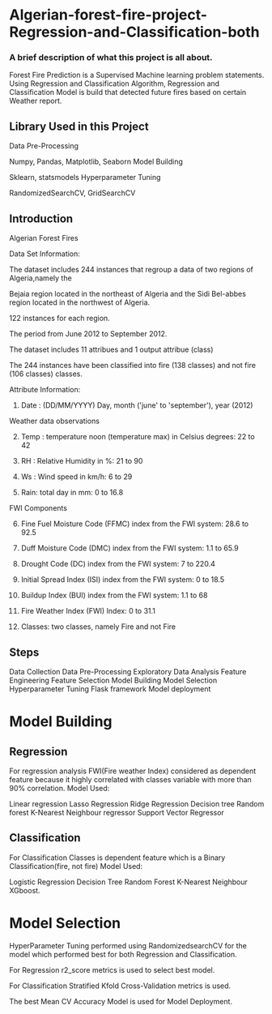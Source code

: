 # Algerian-forest-fire-project-Regression-and-Classification-both

### A brief description of what this project is all about.
Forest Fire Prediction is a Supervised Machine learning problem statements. Using Regression and Classification Algorithm, Regression and Classification Model is build that detected future fires based on certain Weather report.

## Library Used in this Project
Data Pre-Processing

Numpy, Pandas, Matplotlib, Seaborn
Model Building

Sklearn, statsmodels
Hyperparameter Tuning

RandomizedSearchCV, GridSearchCV

## Introduction
Algerian Forest Fires

Data Set Information:

The dataset includes 244 instances that regroup a data of two regions of Algeria,namely the

Bejaia region located in the northeast of Algeria and the Sidi Bel-abbes region located in the northwest of Algeria.

122 instances for each region.

The period from June 2012 to September 2012.

The dataset includes 11 attribues and 1 output attribue (class)

The 244 instances have been classified into fire (138 classes) and not fire (106 classes) classes.

Attribute Information:

1. Date : (DD/MM/YYYY) Day, month ('june' to 'september'), year (2012)

Weather data observations

2. Temp : temperature noon (temperature max) in Celsius degrees: 22 to 42

3. RH : Relative Humidity in %: 21 to 90

4. Ws : Wind speed in km/h: 6 to 29

5. Rain: total day in mm: 0 to 16.8

FWI Components

6. Fine Fuel Moisture Code (FFMC) index from the FWI system: 28.6 to 92.5

7. Duff Moisture Code (DMC) index from the FWI system: 1.1 to 65.9

8. Drought Code (DC) index from the FWI system: 7 to 220.4

9. Initial Spread Index (ISI) index from the FWI system: 0 to 18.5

10. Buildup Index (BUI) index from the FWI system: 1.1 to 68

11. Fire Weather Index (FWI) Index: 0 to 31.1

12. Classes: two classes, namely Fire and not Fire

## Steps
Data Collection
Data Pre-Processing
Exploratory Data Analysis
Feature Engineering
Feature Selection
Model Building
Model Selection
Hyperparameter Tuning
Flask framework
Model deployment


# Model Building
## Regression

For regression analysis FWI(Fire weather Index) considered as dependent feature because it highly correlated with classes variable with more than 90% correlation.
Model Used:

Linear regression
Lasso Regression
Ridge Regression
Decision tree
Random forest
K-Nearest Neighbour regressor
Support Vector Regressor

## Classification

For Classification Classes is dependent feature which is a Binary Classification(fire, not fire)
Model Used:

Logistic Regression
Decision Tree
Random Forest
K-Nearest Neighbour
XGboost.

# Model Selection
HyperParameter Tuning performed using RandomizedsearchCV for the model which performed best for both Regression and Classification.

For Regression r2_score metrics is used to select best model.

For Classification Stratified Kfold Cross-Validation metrics is used.

The best Mean CV Accuracy Model is used for Model Deployment.
